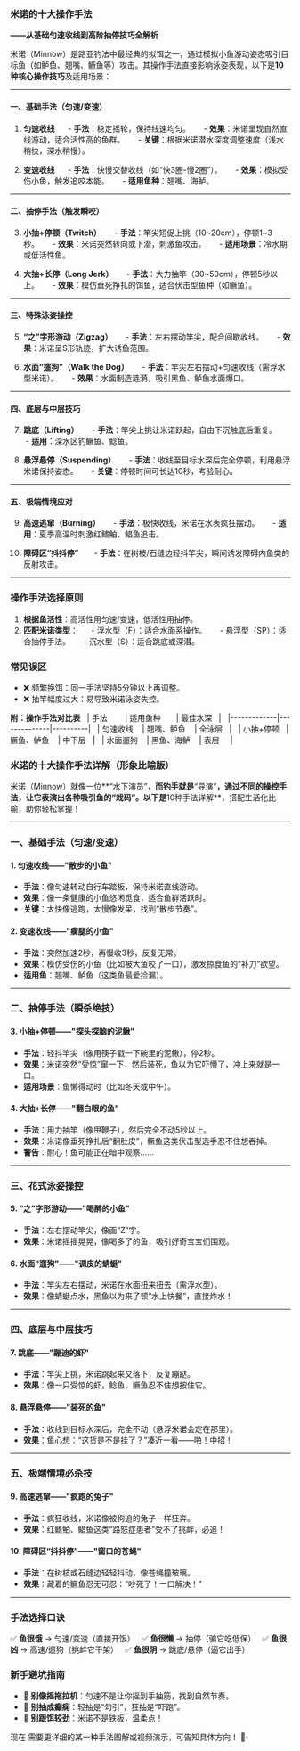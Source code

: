 ### **米诺的十大操作手法**  
**——从基础匀速收线到高阶抽停技巧全解析**  

米诺（Minnow）是路亚钓法中最经典的拟饵之一，通过模拟小鱼游动姿态吸引目标鱼（如鲈鱼、翘嘴、鳜鱼等）攻击。其操作手法直接影响泳姿表现，以下是**10种核心操作技巧**及适用场景：  

---

#### **一、基础手法（匀速/变速）**  
1. **匀速收线**  
   - **手法**：稳定摇轮，保持线速均匀。  
   - **效果**：米诺呈现自然直线游动，适合活性高的鱼群。  
   - **关键**：根据米诺潜水深度调整速度（浅水稍快，深水稍慢）。  

2. **变速收线**  
   - **手法**：快慢交替收线（如“快3圈-慢2圈”）。  
   - **效果**：模拟受伤小鱼，触发追咬本能。  
   - **适用鱼种**：翘嘴、海鲈。  

---

#### **二、抽停手法（触发瞬咬）**  
3. **小抽+停顿（Twitch）**  
   - **手法**：竿尖短促上挑（10~20cm），停顿1~3秒。  
   - **效果**：米诺突然转向或下潜，刺激鱼攻击。  
   - **适用场景**：冷水期或低活性鱼。  

4. **大抽+长停（Long Jerk）**  
   - **手法**：大力抽竿（30~50cm），停顿5秒以上。  
   - **效果**：模仿垂死挣扎的饵鱼，适合伏击型鱼种（如鳜鱼）。  

---

#### **三、特殊泳姿操控**  
5. **“之”字形游动（Zigzag）**  
   - **手法**：左右摆动竿尖，配合间歇收线。  
   - **效果**：米诺呈S形轨迹，扩大诱鱼范围。  

6. **水面“遛狗”（Walk the Dog）**  
   - **手法**：竿尖左右摆动+匀速收线（需浮水型米诺）。  
   - **效果**：水面制造涟漪，吸引黑鱼、鲈鱼水面爆口。  

---

#### **四、底层与中层技巧**  
7. **跳底（Lifting）**  
   - **手法**：竿尖上挑让米诺跃起，自由下沉触底后重复。  
   - **适用**：深水区钓鳜鱼、鲶鱼。  

8. **悬浮悬停（Suspending）**  
   - **手法**：收线至目标水深后完全停顿，利用悬浮米诺保持姿态。  
   - **关键**：停顿时间可长达10秒，考验耐心。  

---

#### **五、极端情境应对**  
9. **高速逃窜（Burning）**  
   - **手法**：极快收线，米诺在水表疯狂摆动。  
   - **适用**：夏季高温时刺激红鳍鲌、鲳鱼追击。  

10. **障碍区“抖抖停”**  
    - **手法**：在树枝/石缝边轻抖竿尖，瞬间诱发障碍内鱼类的反射攻击。  

---

### **操作手法选择原则**  
1. **根据鱼活性**：高活性用匀速/变速，低活性用抽停。  
2. **匹配米诺类型**：  
   - 浮水型（F）：适合水面系操作。  
   - 悬浮型（SP）：适合抽停手法。  
   - 沉水型（S）：适合跳底或深潜。  

### **常见误区**  
- ❌ 频繁换饵：同一手法坚持5分钟以上再调整。  
- ❌ 抽竿幅度过大：易导致米诺泳姿失控。  

**附：操作手法对比表**  
| 手法        | 适用鱼种       | 最佳水深   |  
|-------------|--------------|----------|  
| 匀速收线    | 翘嘴、鲈鱼    | 全泳层   |  
| 小抽+停顿   | 鳜鱼、鲈鱼    | 中下层   |  
| 水面遛狗    | 黑鱼、海鲈    | 表层     |  
### **米诺的十大操作手法详解（形象比喻版）**  

米诺（Minnow）就像一位**“水下演员”**，而钓手就是**“导演”**，通过不同的操控手法，让它表演出各种吸引鱼的“戏码”。以下是**10种手法详解**，搭配生活化比喻，助你轻松掌握！  

---

### **一、基础手法（匀速/变速）**  
#### **1. 匀速收线——"散步的小鱼"**  
- **手法**：像匀速转动自行车踏板，保持米诺直线游动。  
- **效果**：像一条健康的小鱼悠闲觅食，适合鱼群活跃时。  
- **关键**：太快像逃跑，太慢像发呆，找到“散步节奏”。  

#### **2. 变速收线——"瘸腿的小鱼"**  
- **手法**：突然加速2秒，再慢收3秒，反复无常。  
- **效果**：模仿受伤的小鱼（比如被大鱼咬了一口），激发掠食鱼的“补刀”欲望。  
- **适用鱼**：翘嘴、鲈鱼（这类鱼最爱捡漏）。  

---

### **二、抽停手法（瞬杀绝技）**  
#### **3. 小抽+停顿——"探头探脑的泥鳅"**  
- **手法**：轻抖竿尖（像用筷子戳一下碗里的泥鳅），停2秒。  
- **效果**：米诺突然“受惊”窜一下，然后装死，鱼以为它吓懵了，冲上来就是一口。  
- **适用场景**：鱼懒得动时（比如冬天或中午）。  

#### **4. 大抽+长停——"翻白眼的鱼"**  
- **手法**：用力抽竿（像甩鞭子），然后完全不动5秒以上。  
- **效果**：米诺像垂死挣扎后“翻肚皮”，鳜鱼这类伏击型选手忍不住想吞掉。  
- **警告**：耐心！鱼可能正在暗中观察……  

---

### **三、花式泳姿操控**  
#### **5. “之”字形游动——"喝醉的小鱼"**  
- **手法**：左右摆动竿尖，像画“Z”字。  
- **效果**：米诺摇摇晃晃，像喝多了的鱼，吸引好奇宝宝们围观。  

#### **6. 水面“遛狗”——"调皮的蜻蜓"**  
- **手法**：竿尖左右摆动，米诺在水面扭来扭去（需浮水型）。  
- **效果**：像蜻蜓点水，黑鱼以为来了顿“水上快餐”，直接炸水！  

---

### **四、底层与中层技巧**  
#### **7. 跳底——"蹦迪的虾"**  
- **手法**：竿尖上挑，米诺跳起来又落下，反复蹦跶。  
- **效果**：像一只受惊的虾，鲶鱼、鳜鱼忍不住想按住它。  

#### **8. 悬浮悬停——"装死的鱼"**  
- **手法**：收线到目标水深后，完全不动（悬浮米诺会定在那里）。  
- **效果**：鱼心想：“这货是不是挂了？”凑近一看——啪！中招！  

---

### **五、极端情境必杀技**  
#### **9. 高速逃窜——"疯跑的兔子"**  
- **手法**：疯狂收线，米诺像被狗追的兔子一样狂奔。  
- **效果**：红鳍鲌、鲳鱼这类“路怒症患者”受不了挑衅，必追！  

#### **10. 障碍区“抖抖停”——"窗口的苍蝇"**  
- **手法**：在树枝或石缝边轻轻抖动，像苍蝇撞玻璃。  
- **效果**：藏着的鳜鱼忍无可忍：“吵死了！一口解决！”  

---

### **手法选择口诀**  
✅ **鱼很饿** → 匀速/变速（直接开饭）  
✅ **鱼很懒** → 抽停（骗它吃低保）  
✅ **鱼很凶** → 高速/遛狗（挑衅它干架）  
✅ **鱼很阴** → 跳底/悬停（逼它出手）  

### **新手避坑指南**  
- 🚫 **别像摇拖拉机**：匀速不是让你摇到手抽筋，找到自然节奏。  
- 🚫 **别抽成癫痫**：轻抽是“勾引”，狂抽是“吓跑”。  
- 🚫 **别跟饵较劲**：米诺不是铁板，温柔点！  

现在
需要更详细的某一种手法图解或视频演示，可告知具体方向！ 🎣·
